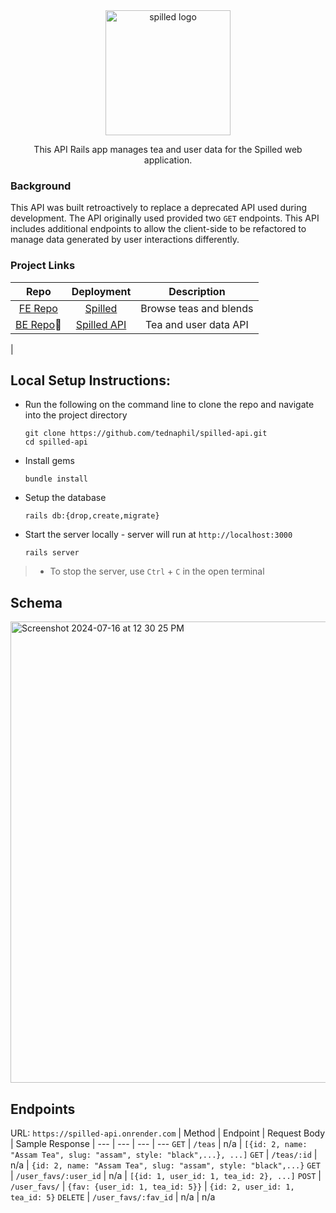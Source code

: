 <div align="center">
  <img src="https://github.com/tednaphil/spilled/assets/76406423/ba29f256-b2a6-4df3-9ef5-6b18bb2ef822" alt="spilled logo" height="200px">

</div>

<!-- ### <p align="center">The API</p> -->

<!-- ## Summary: -->
<p align="center">This API Rails app manages tea and user data for the Spilled web application.</p>

### Background
This API was built retroactively to replace a deprecated API used during development. The API originally used provided two `GET` endpoints. This API includes additional endpoints to allow the client-side to be refactored to manage data generated by user interactions differently.

### Project Links
|Repo|Deployment|Description|
|:--:|:--:|:--:|
|[FE Repo](https://github.com/tednaphil/spilled)|[Spilled](https://spilled-seven.vercel.app/)| Browse teas and blends|
|[BE Repo](https://github.com/tednaphil/spilled-api)📍 | [Spilled API](spilled-api.onrender.com)| Tea and user data API|
|

## Local Setup Instructions:
- Run the following on the command line to clone the repo and navigate into the project directory
    ```
    git clone https://github.com/tednaphil/spilled-api.git
    cd spilled-api
    ```
- Install gems
    ```
    bundle install
    ```
- Setup the database
    ```
    rails db:{drop,create,migrate}
    ```
- Start the server locally - server will run at `http://localhost:3000`
    ```
    rails server
    ```
> - To stop the server, use `Ctrl` + `C` in the open terminal
<!-- * How to run the test suite -->

## Schema
<img width="738" alt="Screenshot 2024-07-16 at 12 30 25 PM" src="https://github.com/user-attachments/assets/5634ec57-9b73-4ca0-9838-f6dbed08850f">


## Endpoints
URL: `https://spilled-api.onrender.com`
| Method | Endpoint | Request Body | Sample Response |
--- | --- | --- | ---
`GET` | `/teas` | n/a | `[{id: 2, name: "Assam Tea", slug: "assam", style: "black",...}, ...]`
`GET` | `/teas/:id` | n/a | `{id: 2, name: "Assam Tea", slug: "assam", style: "black",...}`
`GET` | `/user_favs/:user_id` | n/a | `[{id: 1, user_id: 1, tea_id: 2}, ...]`
`POST` | `/user_favs/` | `{fav: {user_id: 1, tea_id: 5}}` | `{id: 2, user_id: 1, tea_id: 5}`
`DELETE` | `/user_favs/:fav_id` | n/a | n/a

